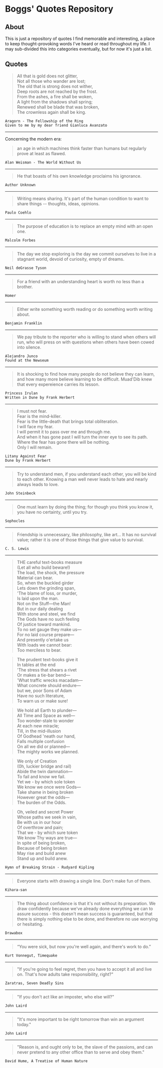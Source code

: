# Boggs' Quotes Repository
## About
This is just a repository of quotes I find memorable and interesting, a place to keep thought-provoking words I've heard or read throughout my life. I may sub-divided this into categories eventually, but for now it's just a list.

## Quotes

> All that is gold does not glitter,  
> Not all those who wander are lost;  
> The old that is strong does not wither,  
> Deep roots are not reached by the frost.  
> From the ashes, a fire shall be woken,  
> A light from the shadows shall spring;  
> Renewed shall be blade that was broken,  
> The crownless again shall be king.  
    
    Aragorn - The Fellowship of the Ring
    Given to me by my dear friend Gianluca Avanzato

---

Concerning the modern era:  

> an age in which machines think faster than humans but regularly prove at least as flawed.  
    
    Alan Weisman - The World Without Us

---

> He that boasts of his own knowledge proclaims his ignorance.  
    
    Author Unknown
    
---

> Writing means sharing. It's part of the human condition to want to share things -- thoughts, ideas, opinions.  
    
    Paulo Coehlo
    
---

> The purpose of education is to replace an empty mind with an open one.
    
    Malcolm Forbes
    
---

> The day we stop exploring is the day we commit ourselves to live in a stagnant world, devoid of curiosity, empty of dreams.
    
    Neil deGrasse Tyson
    
---

> For a friend with an understanding heart is worth no less than a brother.
    
    Homer

---

> Either write something worth reading or do something worth writing about.
    
    Benjamin Franklin
    
---

> We pay tribute to the reporter who is willing to stand when others will run, who will press on with questions when others have been cowed into silence.

    Alejandro Junco
    Found at the Newseum

---

> It is shocking to find how many people do not believe they can learn, and how many more believe learning to be difficult. Muad'Dib knew that every expereience carries its lesson.

    Princess Irulan
    Written in Dune by Frank Herbert

---

> I must not fear.  
> Fear is the mind-killer.  
> Fear is the little-death that brings total obliteration.  
> I will face my fear.  
> I will permit it to pass over me and through me.  
> And when it has gone past I will turn the inner eye to see its path.  
> Where the fear has gone there will be nothing.  
> Only I will remain.   

    Litany Against Fear
    Dune by Frank Herbert

---

> Try to understand men, if you understand each other, you will be kind to each other. Knowing a man well never leads to hate and nearly always leads to love. 

    John Steinbeck

---

> One must learn by doing the thing; for though you think you know it, you have no certainty, until you try.

    Sophocles

---

> Friendship is unnecessary, like philosophy, like art... It has no survival value; rather it is one of those things that give value to survival. 

    C. S. Lewis

---

> THE careful text-books measure  
> (Let all who build beware!)   
> The load, the shock, the pressure  
> Material can bear.   
> So, when the buckled girder  
> Lets down the grinding span,   
> 'The blame of loss, or murder,   
> Is laid upon the man.   
> Not on the Stuff—the Man!  
> But in our daily dealing   
> With stone and steel, we find  
> The Gods have no such feeling  
> Of justice toward mankind.   
> To no set gauge they make us—   
> For no laid course prepare—  
> And presently o'ertake us  
> With loads we cannot bear:   
> Too merciless to bear.  

> The prudent text-books give it   
> In tables at the end  
> 'The stress that shears a rivet  
> Or makes a tie-bar bend—  
> 'What traffic wrecks macadam—  
> What concrete should endure—  
> but we, poor Sons of Adam  
> Have no such literature,  
> To warn us or make sure!  

> We hold all Earth to plunder—  
> All Time and Space as well—  
> Too wonder-stale to wonder  
> At each new miracle;  
> Till, in the mid-illusion  
> Of Godhead 'neath our hand,  
> Falls multiple confusion  
> On all we did or planned—  
> The mighty works we planned.  

> We only of Creation  
> (0h, luckier bridge and rail)  
> Abide the twin damnation—   
> To fail and know we fail.  
> Yet we - by which sole token  
> We know we once were Gods—  
> Take shame in being broken  
> However great the odds—  
> The burden of the Odds. 

> Oh, veiled and secret Power  
> Whose paths we seek in vain,  
> Be with us in our hour  
> Of overthrow and pain;  
> That we - by which sure token  
> We know Thy ways are true—  
> In spite of being broken,  
> Because of being broken  
> May rise and build anew  
> Stand up and build anew.  

    Hymn of Breaking Strain - Rudyard Kipling

---

> Everyone starts with drawing a single line. Don't make fun of them. 

    Kihara-san

---

> The thing about confidence is that it's not without its preparation. We draw confidently because we've already done everything we can to assure success - this doesn't mean success is guaranteed, but that there is simply nothing else to be done, and therefore no use worrying or hesitating.

    Drawabox
    
---

> “You were sick, but now you're well again, and there's work to do.” 

    Kurt Vonnegut, Timequake

---

> "If you're going to feel regret, then you have to accept it all and live on. That's how adults take responsibility, right?"
    
    Zaratras, Seven Deadly Sins
    
---

> "If you don't act like an imposter, who else will?"

    John Laird

---

> "It's more important to be right tomorrow than win an argument today."
    
    John Laird

---

> "Reason is, and ought only to be, the slave of the passions, and can never pretend to any other office than to serve and obey them."

    David Hume, A Treatise of Human Nature 
